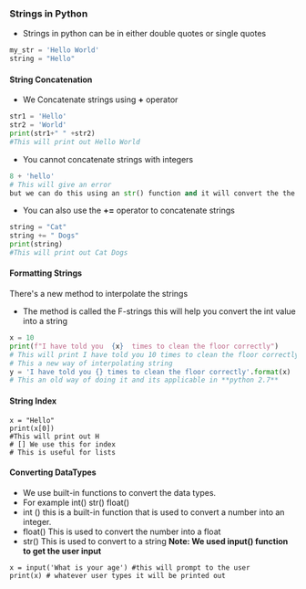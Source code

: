 ### Strings in  Python
* Strings in python can be in either double quotes or single quotes
```Python
my_str = 'Hello World'
string = "Hello"
```

#### String Concatenation
* We Concatenate strings using **+** operator 
```Python
str1 = 'Hello'
str2 = 'World'
print(str1+" " +str2)
#This will print out Hello World
```
* You cannot concatenate strings with integers

```Python
8 + 'hello'
# This will give an error
but we can do this using an str() function and it will convert the the int into str then you can concatenate
```

* You can also use the **+=** operator to concatenate strings

```Python
string = "Cat"
string += " Dogs"
print(string)
#This will print out Cat Dogs
```

#### Formatting Strings
There's a new method to interpolate the strings 
* The method is called the F-strings this will help you convert the int value into a string 
```Python
x = 10
print(f"I have told you  {x}  times to clean the floor correctly")
# This will print I have told you 10 times to clean the floor correctly
# This a new way of interpolating string 
y = 'I have told you {} times to clean the floor correctly'.format(x)
# This an old way of doing it and its applicable in **python 2.7**
```

#### String Index
```Python3
x = "Hello"
print(x[0])
#This will print out H 
# [] We use this for index
# This is useful for lists
```

#### Converting DataTypes
* We use built-in functions to convert the data types.
* For example int() str() float() 
* int () this is a built-in function that is used to convert a number into an integer.
* float() This is used to convert the number into a float
* str() This is used to convert to a string
**Note: We used input() function to get the user input**
```Python3
x = input('What is your age') #this will prompt to the user
print(x) # whatever user types it will be printed out
```
